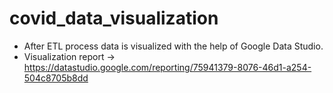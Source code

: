 # covid_data_visualization

* After ETL process data is visualized with the help of Google Data Studio.
* Visualization report -> https://datastudio.google.com/reporting/75941379-8076-46d1-a254-504c8705b8dd
